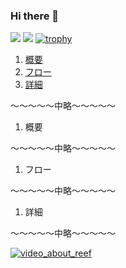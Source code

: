 ### Hi there 👋

![](http://github-profile-summary-cards.vercel.app/api/cards/most-commit-language?username=KeiIT11&theme=monokai)
![](http://github-profile-summary-cards.vercel.app/api/cards/stats?username=KeiIT11&theme=monokai)
[![trophy](https://github-profile-trophy.vercel.app/?username=KeiIT11&theme=monokai&row=1&column=6&margin-w=5&no-frame=true)](https://github.com/ryo-ma/github-profile-trophy)


<!-- 目次部分(リンクになるところ) -->
1. [概要](#anchor1)
1. [フロー](#anchor2)
1. [詳細](#anchor3)

〜〜〜〜〜中略〜〜〜〜〜

<!-- リンク先(目次部分のリンクの飛び先) -->
<a id="anchor1"></a>

1. 概要

〜〜〜〜〜中略〜〜〜〜〜

<a id="anchor2"></a>

1. フロー

〜〜〜〜〜中略〜〜〜〜〜

<a id="anchor3"></a>

1. 詳細

〜〜〜〜〜中略〜〜〜〜〜

[![video_about_reef](https://img.youtube.com/vi/3afxXrv5Ru0&ab_channel=Nekooo%25E3%2580%2590Apex%25E7%25BF%25BB%25E8%25A8%25B3%25E3%2580%2591/0.jpg)](https://www.youtube.com/watch?v=3afxXrv5Ru0&ab_channel=Nekooo%25E3%2580%2590Apex%25E7%25BF%25BB%25E8%25A8%25B3%25E3%2580%2591)

<!--
**KeiIT11/KeiIT11** is a ✨ _special_ ✨ repository because its `README.md` (this file) appears on your GitHub profile.

Here are some ideas to get you started:

- 🔭 I’m currently working on ...
- 🌱 I’m currently learning ...
- 👯 I’m looking to collaborate on ...
- 🤔 I’m looking for help with ...
- 💬 Ask me about ...
- 📫 How to reach me: ...
- 😄 Pronouns: ...
- ⚡ Fun fact: ...
-->
